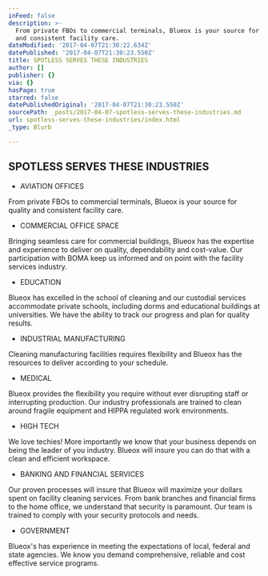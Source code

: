 ```yaml
---
inFeed: false
description: >-
  From private FBOs to commercial terminals, Blueox is your source for quality
  and consistent facility care.
dateModified: '2017-04-07T21:30:22.634Z'
datePublished: '2017-04-07T21:30:23.550Z'
title: SPOTLESS SERVES THESE INDUSTRIES
author: []
publisher: {}
via: {}
hasPage: true
starred: false
datePublishedOriginal: '2017-04-07T21:30:23.550Z'
sourcePath: _posts/2017-04-07-spotless-serves-these-industries.md
url: spotless-serves-these-industries/index.html
_type: Blurb

---
```

## SPOTLESS SERVES THESE INDUSTRIES

* AVIATION OFFICES

From private FBOs to commercial terminals, Blueox is your source for quality and consistent facility care.

* COMMERCIAL OFFICE SPACE

Bringing seamless care for commercial buildings, Blueox has the expertise and experience to deliver on quality, dependability and cost-value. Our participation with BOMA keep us informed and on point with the facility services industry.

* EDUCATION

Blueox has excelled in the school of cleaning and our custodial services accommodate private schools, including dorms and educational buildings at universities. We have the ability to track our progress and plan for quality results.

* INDUSTRIAL MANUFACTURING

Cleaning manufacturing facilities requires flexibility and Blueox has the resources to deliver according to your schedule.

* MEDICAL

Blueox provides the flexibility you require without ever disrupting staff or interrupting production. Our industry professionals are trained to clean around fragile equipment and HIPPA regulated work environments.

* HIGH TECH

We love techies! More importantly we know that your business depends on being the leader of you industry. Blueox will insure you can do that with a clean and efficient workspace.

* BANKING AND FINANCIAL SERVICES

Our proven processes will insure that Blueox will maximize your dollars spent on facility cleaning services. From bank branches and financial firms to the home office, we understand that security is paramount. Our team is trained to comply with your security protocols and needs.

* GOVERNMENT

Blueox's has experience in meeting the expectations of local, federal and state agencies. We know you demand comprehensive, reliable and cost effective service programs.